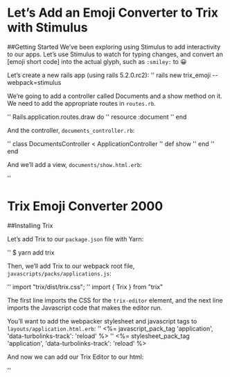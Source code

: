 # Let’s Add an Emoji Converter to Trix with Stimulus

##Getting Started
We’ve been exploring using Stimulus to add interactivity to our apps. Let’s use Stimulus to watch for typing changes, and convert an [emoji short code] into the actual glyph, such as `:smiley:` to 😀 

Let’s create a new rails app (using rails 5.2.0.rc2): 
'' rails new trix_emoji --webpack=stimulus

We’re going to add a controller called Documents and a show method on it. We need to add the appropriate routes in `routes.rb`.

'' Rails.application.routes.draw do
''   resource :document
'' end

And the controller, `documents_controller.rb`:

'' class DocumentsController < ApplicationController 
''   def show
''   end
'' end

And we’ll add a view, `documents/show.html.erb`:

'' <h1>Trix Emoji Converter 2000</h1> 

##Installing Trix

Let’s add Trix to our `package.json` file with Yarn:

'' $ yarn add trix

Then, we’ll add Trix to our webpack root file, `javascripts/packs/applications.js`:

'' import "trix/dist/trix.css";
'' import { Trix } from "trix"

The first line imports the CSS for the `trix-editor` element, and the next line imports the Javascript code that makes the editor run.

You’ll want to add the webpacker stylesheet and javascript tags to `layouts/application.html.erb`:
'' <%= javascript_pack_tag 'application', 'data-turbolinks-track': 'reload' %>
'' <%= stylesheet_pack_tag 'application', 'data-turbolinks-track': 'reload' %>

And now we can add our Trix Editor to our html:

'' <trix-editor></trix-editor>

